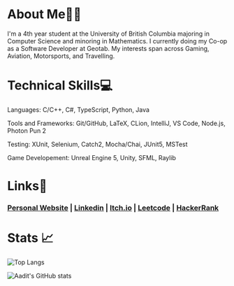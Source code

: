 <!-- ## Check out my game creations here: [Itch.io Game Porfolio](https://skyl1ne0.itch.io/) -->

# About Me👨‍💻

I'm a 4th year student at the University of British Columbia majoring in Computer Science and minoring in Mathematics. I currently doing my Co-op as a Software Developer at Geotab. My interests span across Gaming, Aviation, Motorsports, and Travelling. 

# Technical Skills💻

Languages: C/C++, C#, TypeScript, Python, Java

Tools and Frameworks: Git/GitHub, LaTeX, CLion, IntelliJ, VS Code, Node.js, Photon Pun 2

Testing: XUnit, Selenium, Catch2, Mocha/Chai, JUnit5, MSTest 

Game Developement: Unreal Engine 5, Unity, SFML, Raylib<br>

# Links🔗
### [Personal Website](https://aadit1004.github.io/) | [Linkedin](https://www.linkedin.com/in/aaditrao/) | [Itch.io](https://skyl1ne0.itch.io/) | [Leetcode](https://leetcode.com/u/aaditrao/) | [HackerRank](https://www.hackerrank.com/profile/Skyl1ne)

# Stats 📈
![Top Langs](https://github-readme-stats.vercel.app/api/top-langs/?username=Aadit1004&layout=compact&theme=tokyonight)

![Aadit's GitHub stats](https://github-readme-stats.vercel.app/api?username=Aadit1004&show_icons=true&theme=tokyonight&include_all_commits=true)



<!-- # Relevant University Courses📝

- CPSC 340 (Machine Learning and Data Mining)
- CPSC 313 (Computer Hardware and Operating Systems)
- CPSC 322 (Introduction to Artificial Intelligence)
- CPSC 317 (Introduction to Computer Networking)
- CPSC 320 (Intermediate Algorithm Design and Analysis)
- CPSC 310 (Introduction to Software Engineering)
- Math 302 (Introduction to Probability)
- Math 340 (Introduction to Linear Programming) -->

<!-- # Current Projects🛠️ -->
  <!-- - ### Kings vs Pigs (April 2024 - )
  - 2D platformer game in Unreal Engine 5. Main goal is to learn UE5 blueprinting and focusing on user interaction, collisons and triggers, and core game mechanics.  -->

<!-- # Completed Projects✍️
- ### PAlgoX (May 2024 - August 2024) - [Source Code](https://github.com/Aadit1004/PAlgoX) - *C++*
- ### InsightUBC (January 2024 - April 2024) - [Video Showcase](https://youtu.be/75JvkotGXSQ) - *TypeScript*
<!-- Currently working on a full stack project, along with [Bryan Hui](https://github.com/Sudo-BryanH), which focuses on creating an efficient backend for managing and querying historical data about UBC sections and rooms, followed by developing a user-friendly frontend for interactive queries. Using TypeScript, Node.JS, and Mocha/Chai for testing. -->
<!--
- ### Silent Stalker of Level 0 (July 2023 - August 2023) - [Itch.io Game Page](https://skyl1ne0.itch.io/silent-stalker-of-level-0) - *C#*
- ### Void Rocks (August 2023) - [Itch.io Game Page](https://skyl1ne0.itch.io/void-rocks) - [Source Code](https://github.com/Aadit1004/Void-Rocks) - *C#*
- ### 3D Multiplayer Chess (June 2023 - July 2023) - [Itch.io Game Page](https://skyl1ne0.itch.io/chess-3d) - *C#*
- ### Linear Algebra Static Library (May 2023) - [Source Code](https://github.com/Aadit1004/Linear-Algebra-Static-Library) - *C++*
- ### ATM Bank Application (September 2022 - November 2022) - [Source Code](https://github.com/Aadit1004/ATM-Bank-Application) - *Java*
-->
<!-- # Completed Solo-Development Game Projects🎮 -->
